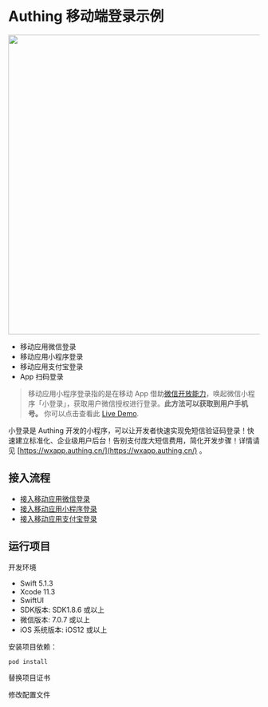 # Authing 移动端登录示例

<img src="https://cdn.authing.cn/blog/20200228174810.png" height="600px" align="center">

- 移动应用微信登录
- 移动应用小程序登录
- 移动应用支付宝登录
- App 扫码登录

> 移动应用小程序登录指的是在移动 App 借助[微信开放能力](https://developers.weixin.qq.com/doc/oplatform/Mobile_App/Launching_a_Mini_Program/Launching_a_Mini_Program.html)，唤起微信小程序「小登录」，获取用户微信授权进行登录。**此方法可以获取到用户手机号。** 你可以点击查看此 [Live Demo](https://cdn.authing.cn/docs/1582853403868656.mp4).

小登录是 Authing 开发的小程序，可以让开发者快速实现免短信验证码登录！快速建立标准化、企业级用户后台！告别支付庞大短信费用，简化开发步骤！详情请见 [https://wxapp.authing.cn/](https://wxapp.authing.cn/) 。

## 接入流程

- [接入移动应用微信登录](https://docs.authing.cn/authing/advanced/social-login/wechat-mobile)
- [接入移动应用小程序登录](https://docs.authing.cn/authing/advanced/social-login/app2wxapp)
- [接入移动应用支付宝登录]()

## 运行项目

开发环境

- Swift 5.1.3
- Xcode 11.3
- SwiftUI
- SDK版本: SDK1.8.6 或以上
- 微信版本: 7.0.7 或以上
- iOS 系统版本: iOS12 或以上


安装项目依赖：

```
pod install
```

替换项目证书

修改配置文件
